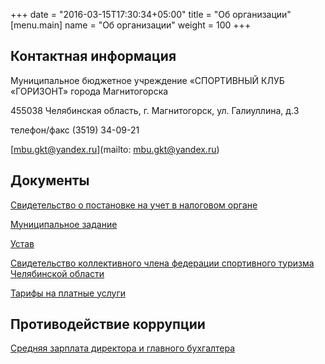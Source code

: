 +++
date = "2016-03-15T17:30:34+05:00"
title = "Об организации"
[menu.main]
name = "Об организации"
weight = 100
+++

## Контактная информация

Муниципальное бюджетное учреждение «СПОРТИВНЫЙ КЛУБ «ГОРИЗОНТ» города Магнитогорска

455038 Челябинская область, г. Магнитогорск, ул. Галиуллина, д.3

телефон/факс (3519) 34-09-21

[mbu.gkt@yandex.ru](mailto: mbu.gkt@yandex.ru)


## Документы

[Свидетельство о постановке на учет в налоговом органе](/docs/inn.jpg)

[Муниципальное задание](/docs/zadanie.pdf)

[Устав](/docs/ustav.pdf)

[Свидетельство коллективного члена федерации спортивного туризма Челябинской области](/docs/fstcho.jpg)

[Тарифы на платные услуги](/docs/tarrif.pdf)


## Противодействие коррупции

[Средняя зарплата директора и главного бухгалтера](/docs/salary.docx)

